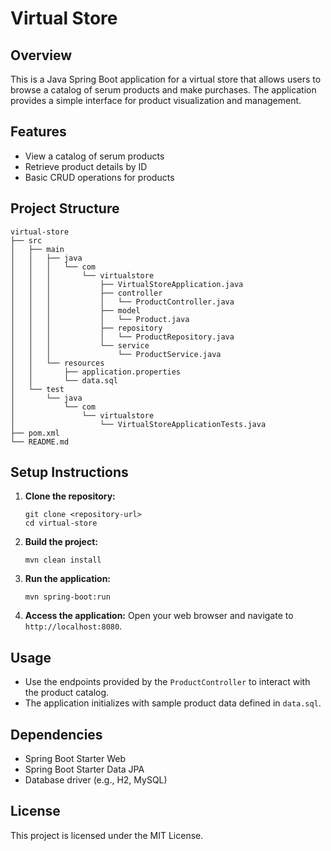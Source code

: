 # Virtual Store

## Overview
This is a Java Spring Boot application for a virtual store that allows users to browse a catalog of serum products and make purchases. The application provides a simple interface for product visualization and management.

## Features
- View a catalog of serum products
- Retrieve product details by ID
- Basic CRUD operations for products

## Project Structure
```
virtual-store
├── src
│   ├── main
│   │   ├── java
│   │   │   └── com
│   │   │       └── virtualstore
│   │   │           ├── VirtualStoreApplication.java
│   │   │           ├── controller
│   │   │           │   └── ProductController.java
│   │   │           ├── model
│   │   │           │   └── Product.java
│   │   │           ├── repository
│   │   │           │   └── ProductRepository.java
│   │   │           └── service
│   │   │               └── ProductService.java
│   │   └── resources
│   │       ├── application.properties
│   │       └── data.sql
│   └── test
│       └── java
│           └── com
│               └── virtualstore
│                   └── VirtualStoreApplicationTests.java
├── pom.xml
└── README.md
```

## Setup Instructions
1. **Clone the repository:**
   ```
   git clone <repository-url>
   cd virtual-store
   ```

2. **Build the project:**
   ```
   mvn clean install
   ```

3. **Run the application:**
   ```
   mvn spring-boot:run
   ```

4. **Access the application:**
   Open your web browser and navigate to `http://localhost:8080`.

## Usage
- Use the endpoints provided by the `ProductController` to interact with the product catalog.
- The application initializes with sample product data defined in `data.sql`.

## Dependencies
- Spring Boot Starter Web
- Spring Boot Starter Data JPA
- Database driver (e.g., H2, MySQL)

## License
This project is licensed under the MIT License.

